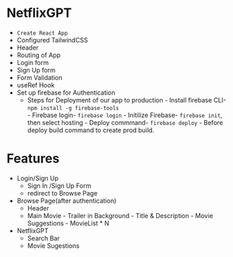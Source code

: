 # NetflixGPT
- `Create React App`
- Configured TailwindCSS
- Header
- Routing of App
- Login form
- Sign Up form 
- Form Validation
- useRef Hook
- Set up firebase for Authentication
     - Steps for Deployment of our app to production
           - Install firebase CLI-  `npm install -g firebase-tools`  
           - Firebase login- `firebase login`
           - Initilize Firebase- `firebase init`, then select hosting
           - Deploy commmand- `firebase deploy`
           - Before deploy build command to create prod build.

# Features
- Login/Sign Up
     - Sign In /Sign Up Form
     - redirect to Browse Page
- Browse Page(after authentication)
     - Header
     - Main Movie
           - Trailer in Background
           - Title & Description
           - Movie Suggestions
                  - MovieList * N
- NetflixGPT
     - Search Bar
     - Movie Sugestions                   
